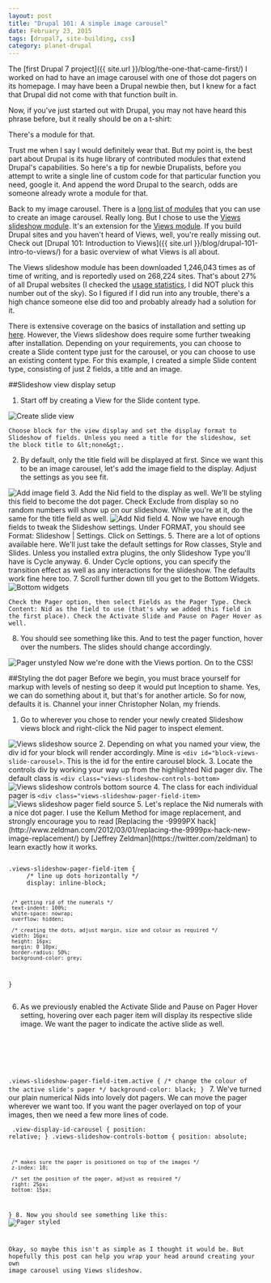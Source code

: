 ```yaml
---
layout: post
title: "Drupal 101: A simple image carousel"
date: February 23, 2015
tags: [drupal7, site-building, css]
category: planet-drupal
---
```

The [first Drupal 7 project]({{ site.url }}/blog/the-one-that-came-first/) I worked on had to have an image carousel with one of those dot pagers on its homepage. I may have been a Drupal newbie then, but I knew for a fact that Drupal did not come with that function built in.

Now, if you've just started out with Drupal, you may not have heard this phrase before, but it really should be on a t-shirt:

There's a module for that.

Trust me when I say I would definitely wear that. But my point is, the best part about Drupal is its huge library of contributed modules that extend Drupal's capabilities. So here's a tip for newbie Drupalists, before you attempt to write a single line of custom code for that particular function you need, google it. And append the word Drupal to the search, odds are someone already wrote a module for that.

Back to my image carousel. There is a [long list of modules](https://www.drupal.org/node/418616) that you can use to create an image carousel. Really long. But I chose to use the [Views slideshow module](https://www.drupal.org/project/views_slideshow). It's an extension for the [Views module](https://www.drupal.org/project/views). If you build Drupal sites and you haven't heard of Views, well, you're really missing out. Check out [Drupal 101: Introduction to Views]({{ site.url }}/blog/drupal-101-intro-to-views/) for a basic overview of what Views is all about.

The Views slideshow module has been downloaded 1,246,043 times as of time of writing, and is reportedly used on 268,224 sites. That's about 27% of all Drupal websites (I checked the [usage statistics](https://www.drupal.org/project/usage/drupal), I did NOT pluck this number out of the sky). So I figured if I did run into any trouble, there's a high chance someone else did too and probably already had a solution for it.

There is extensive coverage on the basics of installation and setting up [here](https://www.drupal.org/node/903244). However, the Views slideshow does require some further tweaking after installation. Depending on your requirements, you can choose to create a Slide content type just for the carousel, or you can choose to use an existing content type. For this example, I created a simple Slide content type, consisting of just 2 fields, a title and an image. 

##Slideshow view display setup
1. Start off by creating a View for the Slide content type.
<img src="{{ site.url }}/images/posts/image-carousel/view-slideshow.jpg" alt="Create slide view"/>

    Choose block for the view display and set the display format to Slideshow of fields. Unless you need a title for the slideshow, set the block title to &lt;none&gt;.
2. By default, only the title field will be displayed at first. Since we want this to be an image carousel, let's add the image field to the display. Adjust the settings as you see fit.
<img src="{{ site.url }}/images/posts/image-carousel/view-slideshow-2.jpg" alt="Add image field"/>
3. Add the Nid field to the display as well. We'll be styling this field to become the dot pager. Check Exclude from display so no random numbers will show up on our slideshow. While you're at it, do the same for the title field as well.
<img src="{{ site.url }}/images/posts/image-carousel/view-slideshow-3.jpg" alt="Add Nid field"/>
4. Now we have enough fields to tweak the Slideshow settings. Under FORMAT, you should see Format: Slideshow &#124; Settings. Click on Settings.
5. There are a lot of options available here. We'll just take the default settings for Row classes, Style and Slides. Unless you installed extra plugins, the only Slideshow Type you'll have is Cycle anyway.
6. Under Cycle options, you can specify the transition effect as well as any interactions for the slideshow. The defaults work fine here too.
7. Scroll further down till you get to the Bottom Widgets.
<img src="{{ site.url }}/images/posts/image-carousel/view-slideshow-4.jpg" alt="Bottom widgets"/>

    Check the Pager option, then select Fields as the Pager Type. Check Content: Nid as the field to use (that's why we added this field in the first place). Check the Activate Slide and Pause on Pager Hover as well.
8. You should see something like this. And to test the pager function, hover over the numbers. The slides should change accordingly.
<img src="{{ site.url }}/images/posts/image-carousel/view-slideshow-8.jpg" alt="Pager unstyled"/>
Now we're done with the Views portion. On to the CSS!

##Styling the dot pager
Before we begin, you must brace yourself for markup with levels of nesting so deep it would put Inception to shame. Yes, we can do something about it, but that's for another article. So for now, defaults it is. Channel your inner Christopher Nolan, my friends.

1. Go to wherever you chose to render your newly created Slideshow views block and right-click the Nid pager to inspect element.
<img src="{{ site.url }}/images/posts/image-carousel/view-slideshow-5.jpg" alt="Views slideshow source"/>
2. Depending on what you named your view, the div id for your block will render accordingly. Mine is <code class="language-markup">&lt;div id="block-views-slide-carousel&gt;</code>. This is the id for the entire carousel block.
3. Locate the controls div by working your way up from the highlighted Nid pager div. The default class is <code class="language-markup">&lt;div class="views-slideshow-controls-bottom&gt;</code>
<img src="{{ site.url }}/images/posts/image-carousel/view-slideshow-6.jpg" alt="Views slideshow controls bottom source"/>
4. The class for each individual pager is <code class="language-markup">&lt;div class="views-slideshow-pager-field-item&gt;</code>
<img src="{{ site.url }}/images/posts/image-carousel/view-slideshow-7.jpg" alt="Views slideshow pager field source"/>
5. Let's replace the Nid numerals with a nice dot pager. I use the Kellum Method for image replacement, and strongly encourage you to read [Replacing the -9999PX hack](http://www.zeldman.com/2012/03/01/replacing-the-9999px-hack-new-image-replacement/) by [Jeffrey Zeldman](https://twitter.com/zeldman) to learn exactly how it works.
    <pre><code class="language-css">
.views-slideshow-pager-field-item {
     /* line up dots horizontally */
     display: inline-block;
     
     /* getting rid of the numerals */
     text-indent: 100%;
     white-space: nowrap;
     overflow: hidden;
     
     /* creating the dots, adjust margin, size and colour as required */
     width: 16px;
     height: 16px;
     margin: 0 10px;
     border-radius: 50%;
     background-color: grey;
}
</code></pre>

6. As we previously enabled the Activate Slide and Pause on Pager Hover setting, hovering over each pager item will display its respective slide image. We want the pager to indicate the active slide as well.
    <pre><code class="language-css">
.views-slideshow-pager-field-item.active {
     /* change the colour of the active slide's pager */
     background-color: black;
}
</code></pre>
7. We've turned our plain numerical Nids into lovely dot pagers. We can move the pager wherever we want too. If you want the pager overlayed on top of your images, then we need a few more lines of code.
    <pre><code class="language-css">
.view-display-id-carousel {
     position: relative;
}
.views-slideshow-controls-bottom {
     position: absolute;

     /* makes sure the pager is positioned on top of the images */
     z-index: 10;

     /* set the position of the pager, adjust as required */
     right: 25px;
     bottom: 15px;
}
8. Now you should see something like this:
<img src="{{ site.url }}/images/posts/image-carousel/view-slideshow-9.jpg" alt="Pager styled"/>

Okay, so maybe this isn't as simple as I thought it would be. But hopefully this post can help you wrap your head around creating your own image carousel using Views slideshow.
